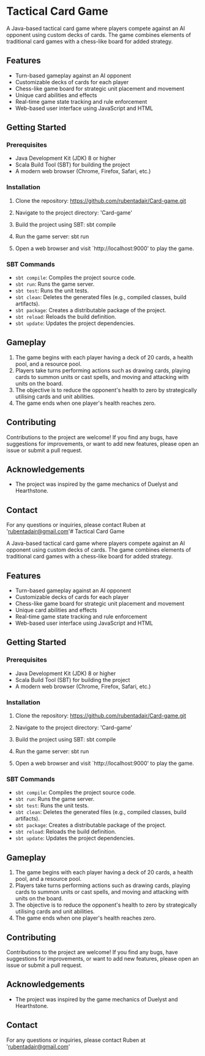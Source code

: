# Tactical Card Game

A Java-based tactical card game where players compete against an AI opponent using custom decks of cards. The game combines elements of traditional card games with a chess-like board for added strategy.

## Features

- Turn-based gameplay against an AI opponent
- Customizable decks of cards for each player
- Chess-like game board for strategic unit placement and movement
- Unique card abilities and effects
- Real-time game state tracking and rule enforcement
- Web-based user interface using JavaScript and HTML

## Getting Started

### Prerequisites

- Java Development Kit (JDK) 8 or higher
- Scala Build Tool (SBT) for building the project
- A modern web browser (Chrome, Firefox, Safari, etc.)

### Installation

1. Clone the repository: https://github.com/rubentadair/Card-game.git

2. Navigate to the project directory: 'Card-game'

3. Build the project using SBT: sbt compile

4. Run the game server: sbt run

5. Open a web browser and visit `http://localhost:9000' to play the game.

### SBT Commands

- `sbt compile`: Compiles the project source code.
- `sbt run`: Runs the game server.
- `sbt test`: Runs the unit tests.
- `sbt clean`: Deletes the generated files (e.g., compiled classes, build artifacts).
- `sbt package`: Creates a distributable package of the project.
- `sbt reload`: Reloads the build definition.
- `sbt update`: Updates the project dependencies.

## Gameplay

1. The game begins with each player having a deck of 20 cards, a health pool, and a resource pool.
2. Players take turns performing actions such as drawing cards, playing cards to summon units or cast spells, and moving and attacking with units on the board.
3. The objective is to reduce the opponent's health to zero by strategically utilising cards and unit abilities.
4. The game ends when one player's health reaches zero.

## Contributing

Contributions to the project are welcome! If you find any bugs, have suggestions for improvements, or want to add new features, please open an issue or submit a pull request.


## Acknowledgements
- The project was inspired by the game mechanics of Duelyst and Hearthstone.

## Contact
For any questions or inquiries, please contact Ruben at 'rubentadair@gmail.com'# Tactical Card Game

A Java-based tactical card game where players compete against an AI opponent using custom decks of cards. The game combines elements of traditional card games with a chess-like board for added strategy.

## Features

- Turn-based gameplay against an AI opponent
- Customizable decks of cards for each player
- Chess-like game board for strategic unit placement and movement
- Unique card abilities and effects
- Real-time game state tracking and rule enforcement
- Web-based user interface using JavaScript and HTML

## Getting Started

### Prerequisites

- Java Development Kit (JDK) 8 or higher
- Scala Build Tool (SBT) for building the project
- A modern web browser (Chrome, Firefox, Safari, etc.)

### Installation

1. Clone the repository: https://github.com/rubentadair/Card-game.git

2. Navigate to the project directory: 'Card-game'

3. Build the project using SBT: sbt compile

4. Run the game server: sbt run

5. Open a web browser and visit `http://localhost:9000' to play the game.

### SBT Commands

- `sbt compile`: Compiles the project source code.
- `sbt run`: Runs the game server.
- `sbt test`: Runs the unit tests.
- `sbt clean`: Deletes the generated files (e.g., compiled classes, build artifacts).
- `sbt package`: Creates a distributable package of the project.
- `sbt reload`: Reloads the build definition.
- `sbt update`: Updates the project dependencies.

## Gameplay

1. The game begins with each player having a deck of 20 cards, a health pool, and a resource pool.
2. Players take turns performing actions such as drawing cards, playing cards to summon units or cast spells, and moving and attacking with units on the board.
3. The objective is to reduce the opponent's health to zero by strategically utilising cards and unit abilities.
4. The game ends when one player's health reaches zero.

## Contributing

Contributions to the project are welcome! If you find any bugs, have suggestions for improvements, or want to add new features, please open an issue or submit a pull request.


## Acknowledgements
- The project was inspired by the game mechanics of Duelyst and Hearthstone.

## Contact
For any questions or inquiries, please contact Ruben at 'rubentadair@gmail.com'
